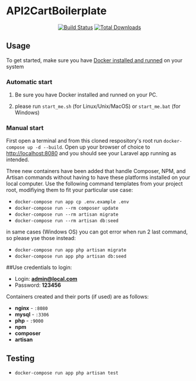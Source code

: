 # API2CartBoilerplate

<p align="center">
<a href="https://github.com/api2cart/php-a2c-demo-module-boilerplate"><img src="https://travis-ci.com/api2cart/php-a2c-demo-module-boilerplate.svg?branch=master" alt="Build Status"></a>
<a href="https://packagist.org/packages/api2cart/api2cart-php-sdk"><img src="https://poser.pugx.org/api2cart/api2cart-php-sdk/d/total.svg" alt="Total Downloads"></a>
</p>

## Usage

To get started, make sure you have [Docker installed and runned](https://docs.docker.com/docker-for-mac/install/) on your system


### Automatic start
1. Be sure you have Docker installed and runned on your PC.

2. please run `start_me.sh` (for Linux/Unix/MacOS) or `start_me.bat` (for Windows) 




### Manual start
First open a terminal and from this cloned respository's root run `docker-compose up -d --build`. 
Open up your browser of choice to [http://localhost:8080](http://localhost:8080) and you should see your Laravel app running as intended.  

Three new containers have been added that handle Composer, NPM, and Artisan commands without having to have these platforms installed on your local computer. Use the following command templates from your project root, modifiying them to fit your particular use case:

- `docker-compose run app cp .env.example .env`
- `docker-compose run --rm composer update`
- `docker-compose run --rm artisan migrate`
- `docker-compose run --rm artisan db:seed`  

in same cases (Windows OS) you can got error when run 2 last command, so please yse those instead:

- `docker-compose run app php artisan migrate`
- `docker-compose run app php artisan db:seed`



##Use credentials to login:

- Login: **admin@local.com**
- Password: **123456**


Containers created and their ports (if used) are as follows:

- **nginx** - `:8080`
- **mysql** - `:3306`
- **php** - `:9000`
- **npm**
- **composer**
- **artisan**

## Testing

- `docker-compose run app php artisan test` 